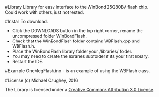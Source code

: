 #Library
Library for easy interface to the WinBond 25Q80BV flash chip.  Could work with others, just not tested.

#Install
To download. 
* Click the DOWNLOADS button in the top right corner, rename the uncompressed folder WinBondFlash. 
* Check that the WinBondFlash folder contains WBFlash.cpp and WBFlash.h. 
* Place the WinBondFlash library folder your /libraries/ folder. 
* You may need to create the libraries subfolder if its your first library. 
* Restart the IDE.

#Example
OneMegFlash.ino - is an example of using the WBFlash class.

#License
(c) Michael Caughey, 2016

The Library is licensed under a [Creative Commons Attribution 3.0 License](https://creativecommons.org/licenses/by/3.0/). 